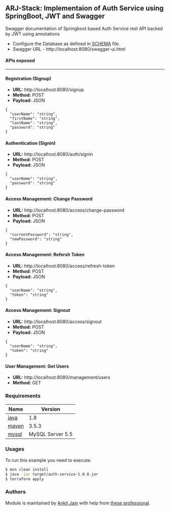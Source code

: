 ## ARJ-Stack: Implementaion of Auth Service using SpringBoot, JWT and Swagger

Swagger documentation of Springboot based Auth Service rest API backed by JWT using annotations

- Configure the Database as defined in [SCHEMA](./schema.sql) file.
- Swagger URL - http://localhost:8080/swagger-ui.html

#### APIs exposed
---

#### Registration (Signup)

- <b>URL:</b> http://localhost:8080/signup
- <b>Method:</b> POST
- <b>Payload:</b> JSON
```
{
  "userName": "string",
  "firstName": "string",
  "lastName": "string",
  "password": "string"
}
```

#### Authentication (Signin)

- <b>URL:</b> http://localhost:8080/auth/signin
- <b>Method:</b> POST
- <b>Payload:</b> JSON
```
{
  "userName": "string",
  "password": "string"
}
```

#### Access Management: Change Password

- <b>URL:</b> http://localhost:8080/access/change-password
- <b>Method:</b> POST
- <b>Payload:</b> JSON
```
{
  "currentPassword": "string",
  "newPassword": "string"
}
```

#### Access Management: Refersh Token

- <b>URL:</b> http://localhost:8080/access/refresh-token
- <b>Method:</b> POST
- <b>Payload:</b> JSON
```
{
  "userName": "string",
  "token": "string"
}
```

#### Access Management: Signout

- <b>URL:</b> http://localhost:8080/access/signout
- <b>Method:</b> POST
- <b>Payload:</b> JSON
```
{
  "userName": "string",
  "token": "string"
}
```

#### User Management: Get Users

- <b>URL:</b> http://localhost:8080/management/users
- <b>Method:</b> GET

### Requirements

| Name | Version |
|------|---------|
| <a name="requirement_java"></a> [java](#requirement\_java) | 1.8 |
| <a name="requirement_maven"></a> [maven](#requirement\_maven) | 3.5.3 |
| <a name="requirement_mysql"></a> [mysql](#requirement\_maven) | MySQL Server 5.5 |

### Usages

To run this example you need to execute:

```bash
$ mvn clean install
$ java -jar target/auth-service-1.0.0.jar
$ terraform apply
```

### Authors

Module is maintained by [Ankit Jain](https://github.com/ankit-jn) with help from [these professional](https://github.com/arjstack/auth-service-with-springboot-jwt-swagger/graphs/contributors).
